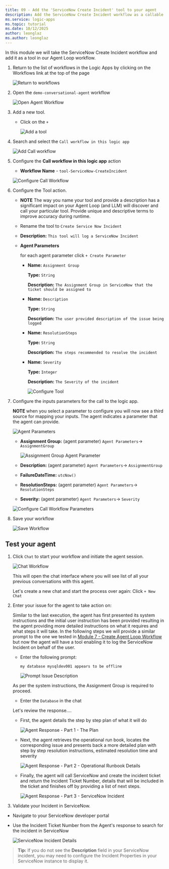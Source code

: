 ```yaml
---
title: 09 - Add the 'ServiceNow Create Incident' tool to your agent
description: Add the ServiceNow Create Incident workflow as a callable tool in the Agent Loop.
ms.service: logic-apps
ms.topic: tutorial
ms.date: 10/12/2025
author: leonglaz
ms.author: leonglaz
---
```


In this module we will take the ServiceNow Create Incident workflow and add it as a tool in our Agent Loop workflow.


1. Return to the list of workflows in the Logic Apps by clicking on the Workflows link at the top of the page

    ![Return to workflows](./images/09_01_return_to_workflows.png "return to workflows")

1. Open the `demo-conversational-agent` workflow

    ![Open Agent Workflow](./images/09_02_open_agent_workflow.png "open agent workflow")

1. Add a new tool.
    - Click on the `+`

        ![Add a tool](./images/09_04_add_a_tool.png "add a tool")

1. Search and select the `Call workflow in this logic app`

    ![Add Call workflow](./images/09_05_add_action_call_workflow_in_this_logic_app.png "add call workflow")

1. Configure the **Call workflow in this logic app** action
    - **Workflow Name** - `tool-ServiceNow-CreateIncident`

    ![Configure Call Workflow](./images/09_06_configure_call_workflow.png "configure call workflow")

1. Configure the Tool action.
    - **NOTE** The way you name your tool and provide a description has a significant impact on your Agent Loop (and LLM) will discover and call your particular tool. Provide unique and descriptive terms to improve accuracy during runtime. 
    - Rename the tool to `Create Service Now Incident`
    - **Description:** `This tool will log a ServiceNow Incident`
    - **Agent Parameters**
        
        for each agent parameter click `+ Create Parameter` 
        - **Name:** `Assignment Group`

          **Type:** `String`

          **Description:** `The Assignment Group in ServiceNow that the ticket should be assigned to`

        - **Name:** `Description`

          **Type:** `String`

          **Description:** `The user provided description of the issue being logged`    

        - **Name:** `ResolutionSteps`

          **Type:** `String`

          **Description:** `The steps recommended to resolve the incident`                       

        - **Name:** `Severity`

          **Type:** `Integer`

          **Description:** `The Severity of the incident`      

          ![Configure Tool](./images/09_07_configure_tool.png "configure tool")

1. Configure the inputs parameters for the call to the logic app.

    **NOTE** when you select a parameter to configure you will now see a third source for mapping your inputs. The agent indicates a parameter that the agent can provide.

    ![Agent Parameters](./images/09_08_configure_assignment_group.png "agent parameters")

    - **Assignment Group:** (agent parameter) `Agent Parameters`-> `AssignmentGroup`

      ![Assignment Group Agent Parameter](./images/09_08_configure_assignment_group_selected.png "assignment group agent parameter")
    
    - **Description:** (agent parameter) `Agent Parameters`-> `AssignmentGroup`
    - **FailureDateTime:** `utcNow()`
    - **ResolutionSteps:** (agent parameter) `Agent Parameters`-> `ResolutionSteps`
    - **Severity:** (agent parameter) `Agent Parameters`-> `Severity`

    ![Configure Call Workflow Parameters](./images/09_10_configure_call_workflow_parameters.png "configure call workflow parameters")

1. Save your workflow

    ![Save Workflow](./images/09_11_save_workflow.png "save workflow")

## Test your agent

1. Click `Chat` to start your workflow and initiate the agent session.

    ![Chat Workflow](./images/09_12_run_workflow.png "chat workflow")

    This will open the chat interface where you will see list of all your previous conversations with this agent.

    Let's create a new chat and start the process over again:
    Click `+ New Chat`


1. Enter your issue for the agent to take action on:

    Similar to the last execution, the agent has first presented its system instructions and the initial user instruction has been provided resulting in the agent providing more detailed instructions on what it requires and what steps it will take. In the following steps we will provide a similar prompt to the one we tested in [Module 7 - Create Agent Loop Workflow](07_create_agent_loop_workflow.md) but now the agent will have a tool enabling it to log the ServiceNow Incident on behalf of the user.

    - Enter the following prompt:
      ```
      my database mysqldev001 appears to be offline  
      ```
        ![Prompt Issue Description](./images/09_15_workflow_run_user_prompt_1.png "prompt issue description")

    As per the system instructions, the Assignment Group is required to proceed.
    - Enter the `Database` in the chat

    Let's review the response....
    - First, the agent details the step by step plan of what it will do

      ![Agent Response - Part 1 - The Plan](./images/09_15_workflow_run_user_prompt_2_plan.png "agent response part1 the plan")

    - Next, the agent retrieves the operational run book, locates the corresponding issue and presents back a more detailed plan with step by step resolution instructions, estimated resolution time and severity 

      ![Agent Response - Part 2 - Operational Runbook Details](./images/09_15_workflow_run_user_prompt_2_runbook_details.png "agent response part 2 operational runbook details")

    - Finally, the agent will call ServiceNow and create the incident ticket and return the Incident Ticket Number, details that will be included in the ticket and finishes off by providing a list of next steps.

      ![Agent Response - Part 3 - ServiceNow Incident](./images/09_15_workflow_run_user_prompt_2_servicenow_incident_creation.png "agent response part 3 servicenow incident")

1. Validate your Incident in ServiceNow.
  - Navigate to your ServiceNow developer portal
  - Use the Incident Ticket Number from the Agent's response to search for the incident in ServiceNow

    ![ServiceNow Incident Details](./images/09_17_servnicenow_incident_details.png "servicenow incident details")

> **Tip:** If you do not see the **Description** field in your ServiceNow incident, you may need to configure the Incident Properties in your ServiceNow instance to display it. 
